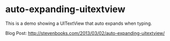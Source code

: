 auto-expanding-uitextview
=========================

This is a demo showing a UITextView that auto expands when typing.

Blog Post: http://stevenbooks.com/2013/03/02/auto-expanding-uitextview/
